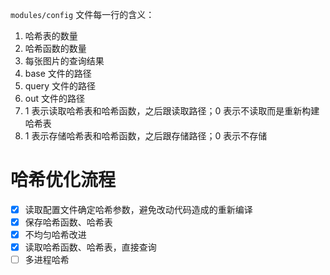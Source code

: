 `modules/config` 文件每一行的含义：

1. 哈希表的数量
2. 哈希函数的数量
3. 每张图片的查询结果
4. base 文件的路径
5. query 文件的路径
6. out 文件的路径
7. 1 表示读取哈希表和哈希函数，之后跟读取路径；0 表示不读取而是重新构建哈希表
8. 1 表示存储哈希表和哈希函数，之后跟存储路径；0 表示不存储

# 哈希优化流程

- [x] 读取配置文件确定哈希参数，避免改动代码造成的重新编译
- [x] 保存哈希函数、哈希表
- [x] 不均匀哈希改进
- [x] 读取哈希函数、哈希表，直接查询
- [ ] 多进程哈希
